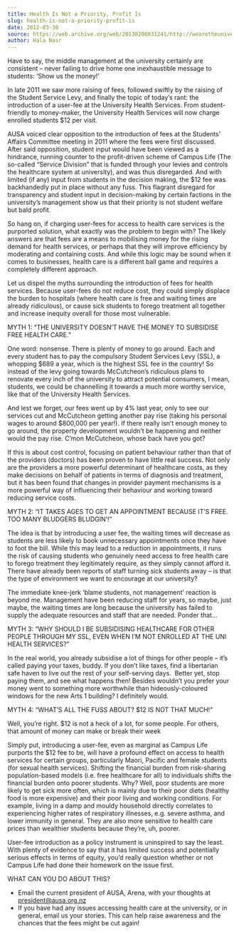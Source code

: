 ```yaml
---
title: Health Is Not a Priority, Profit Is
slug: health-is-not-a-priority-profit-is
date: 2012-03-30
source: https://web.archive.org/web/20130208031241/http://wearetheuniversity.org.nz/2012/03/30/health-is-not-a-priority-profit-is/
author: Hala Nasr
---
```


Have to say, the middle management at the university certainly are consistent – never failing to drive home one inexhaustible message to students: ‘Show us the money!’

In late 2011 we saw more raising of fees, followed swiftly by the raising of the Student Service Levy, and finally the topic of today’s rant: the introduction of a user-fee at the University Health Services. From student-friendly to money-maker, the University Health Services will now charge enrolled students $12 per visit.

AUSA voiced clear opposition to the introduction of fees at the Students’ Affairs Committee meeting in 2011 where the fees were first discussed. After said opposition, student input would have been viewed as a hindrance, running counter to the profit-driven scheme of Campus Life (The so-called “Service Division” that is funded through your levies and controls the healthcare system at university), and was thus disregarded. And with limited (if any) input from students in the decision making, the $12 fee was backhandedly put in place without any fuss. This flagrant disregard for transparency and student input in decision-making by certain factions in the university’s management show us that their priority is not student welfare but bald profit.

So hang on, if charging user-fees for access to health care services is the purported solution, what exactly was the problem to begin with? The likely answers are that fees are a means to mobilising money for the rising demand for health services, or perhaps that they will improve efficiency by moderating and containing costs. And while this logic may be sound when it comes to businesses, health care is a different ball game and requires a completely different approach.

Let us dispel the myths surrounding the introduction of fees for health services. Because user-fees do not reduce cost, they could simply displace the burden to hospitals (where health care is free and waiting times are already ridiculous), or cause sick students to forego treatment all together and increase inequity overall for those most vulnerable.

MYTH 1: “THE UNIVERSITY DOESN’T HAVE THE MONEY TO SUBSIDISE FREE HEALTH CARE.”

One word: nonsense. There is plenty of money to go around. Each and every student has to pay the compulsory Student Services Levy (SSL), a whopping $689 a year, which is the highest SSL fee in the country! So instead of the levy going towards McCutcheon’s ridiculous plans to renovate every inch of the university to attract potential consumers, I mean, students, we could be channelling it towards a much more worthy service, like that of the University Health Services.

And lest we forget, our fees went up by 4% last year, only to see our services cut and McCutcheon getting another pay rise (taking his personal wages to around $800,000 per year!). If there really isn’t enough money to go around, the property development wouldn’t be happening and neither would the pay rise. C’mon McCutcheon, whose back have you got?

If this is about cost control, focusing on patient behaviour rather than that of the providers (doctors) has been proven to have little real success. Not only are the providers a more powerful determinant of healthcare costs, as they make decisions on behalf of patients in terms of diagnosis and treatment, but it has been found that changes in provider payment mechanisms is a more powerful way of influencing their behaviour and working toward reducing service costs.

MYTH 2: “IT TAKES AGES TO GET AN APPOINTMENT BECAUSE IT’S FREE. TOO MANY BLUDGERS BLUDGIN’!”

The idea is that by introducing a user fee, the waiting times will decrease as students are less likely to book unnecessary appointments once they have to foot the bill. While this may lead to a reduction in appointments, it runs the risk of causing students who genuinely need access to free health care to forego treatment they legitimately require, as they simply cannot afford it. There have already been reports of staff turning sick students away – is that the type of environment we want to encourage at our university?

The immediate knee-jerk ‘blame students, not management’ reaction is beyond me. Management have been reducing staff for years, so maybe, just maybe, the waiting times are long because the university has failed to supply the adequate resources and staff that are needed. Ponder that…

MYTH 3: “WHY SHOULD I BE SUBSIDISING HEALTHCARE FOR OTHER PEOPLE THROUGH MY SSL, EVEN WHEN I’M NOT ENROLLED AT THE UNI HEALTH SERVICES?”

In the real world, you already subsidise a lot of things for other people – it’s called paying your taxes, buddy. If you don’t like taxes, find a libertarian safe haven to live out the rest of your self-serving days.  Better yet, stop paying them, and see what happens then! Besides wouldn’t you prefer your money went to something more worthwhile than hideously-coloured windows for the new Arts 1 building? I definitely would.

MYTH 4: “WHAT’S ALL THE FUSS ABOUT? $12 IS NOT THAT MUCH!”

Well, you’re right. $12 is not a heck of a lot, for some people. For others, that amount of money can make or break their week

Simply put, introducing a user-fee, even as marginal as Campus Life purports the $12 fee to be, will have a profound effect on access to health services for certain groups, particularly Maori, Pacific and female students (for sexual health services). Shifting the financial burden from risk-sharing population-based models (i.e. free healthcare for all) to individuals shifts the financial burden onto poorer students. Why? Well, poor students are more likely to get sick more often, which is mainly due to their poor diets (healthy food is more expensive) and their poor living and working conditions. For example, living in a damp and mouldy household directly correlates to experiencing higher rates of respiratory illnesses, e.g. severe asthma, and lower immunity in general. They are also more sensitive to health care prices than wealthier students because they’re, uh, poorer.

User-fee introduction as a policy instrument is uninspired to say the least. With plenty of evidence to say that it has limited success and potentially serious effects in terms of equity, you’d really question whether or not Campus Life had done their homework on the issue first.

WHAT CAN YOU DO ABOUT THIS?

- Email the current president of AUSA, Arena, with your thoughts at president@ausa.org.nz
- If you have had any issues accessing health care at the university, or in general, email us your stories. This can help raise awareness and the chances that the fees might be cut again!